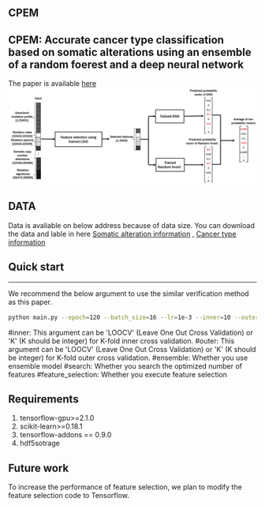 ## CPEM
**CPEM: Accurate cancer type classification based on somatic alterations using an ensemble of a random foerest and a deep neural network**
----------------------------------
The paper is available [here](https://www.nature.com/articles/s41598-019-53034-3)
![Overview](overview.PNG)

## DATA
Data is avaliable on below address because of data size.
You can download the data and lable in here 
[Somatic alteration information](https://drive.google.com/file/d/1uDFNhzsodQky71bqykmJGcWnBfhO5_hp/view?usp=sharing)
, [Cancer type information](https://drive.google.com/file/d/1l2uggi6rfbNwarkR2fcAsOf2q5CLfbyu/view?usp=sharing)

## Quick start
----------------------------------
We recommend the below argument to use the similar verification method as this paper.
```sh
python main.py --epoch=120 --batch_size=16 --lr=1e-3 --inner=10 --outer=10 --ensemble --search --feature_selection
```

#inner: This argument can be 'LOOCV' (Leave One Out Cross Validation) or 'K' (K should be integer) for K-fold inner cross validation.
#outer: This argument can be 'LOOCV' (Leave One Out Cross Validation) or 'K' (K should be integer) for K-fold outer cross validation.
#ensemble: Whether you use ensemble model
#search: Whether you search the optimized number of features
#feature_selection: Whether you execute feature selection

## Requirements
1. tensorflow-gpu>=2.1.0 
2. scikit-learn>=0.18.1 
3. tensorflow-addons == 0.9.0 
4. hdf5sotrage

## Future work
To increase the performance of feature selection, we plan to modify the feature selection code to Tensorflow.

